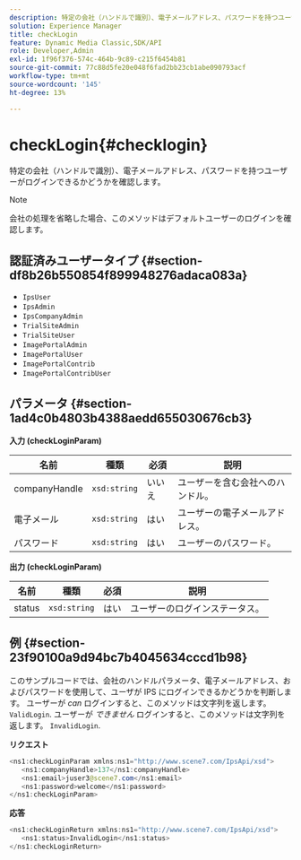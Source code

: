 ```yaml
---
description: 特定の会社（ハンドルで識別）、電子メールアドレス、パスワードを持つユーザーがログインできるかどうかを確認します。
solution: Experience Manager
title: checkLogin
feature: Dynamic Media Classic,SDK/API
role: Developer,Admin
exl-id: 1f96f376-574c-464b-9c89-c215f6454b81
source-git-commit: 77c88d5fe20e048f6fad2bb23cb1abe090793acf
workflow-type: tm+mt
source-wordcount: '145'
ht-degree: 13%

---
```


# checkLogin{#checklogin}

特定の会社（ハンドルで識別）、電子メールアドレス、パスワードを持つユーザーがログインできるかどうかを確認します。

>[!NOTE]
>
>会社の処理を省略した場合、このメソッドはデフォルトユーザーのログインを確認します。

## 認証済みユーザータイプ {#section-df8b26b550854f899948276adaca083a}

* `IpsUser`
* `IpsAdmin`
* `IpsCompanyAdmin`
* `TrialSiteAdmin`
* `TrialSiteUser`
* `ImagePortalAdmin`
* `ImagePortalUser`
* `ImagePortalContrib`
* `ImagePortalContribUser`

## パラメータ {#section-1ad4c0b4803b4388aedd655030676cb3}

**入力 (checkLoginParam)**

| 名前 | 種類 | 必須 | 説明 |
|---|---|---|---|
| companyHandle | `xsd:string` | いいえ | ユーザーを含む会社へのハンドル。 |
| 電子メール | `xsd:string` | はい | ユーザーの電子メールアドレス。 |
| パスワード | `xsd:string` | はい | ユーザーのパスワード。 |

**出力 (checkLoginParam)**

| 名前 | 種類 | 必須 | 説明 |
|---|---|---|---|
| status | `xsd:string` | はい | ユーザーのログインステータス。 |

## 例 {#section-23f90100a9d94bc7b4045634cccd1b98}

このサンプルコードでは、会社のハンドルパラメータ、電子メールアドレス、およびパスワードを使用して、ユーザが IPS にログインできるかどうかを判断します。 ユーザーが *can* ログインすると、このメソッドは文字列を返します。 `ValidLogin`. ユーザーが *できません* ログインすると、このメソッドは文字列を返します。 `InvalidLogin`.

**リクエスト**

```java
<ns1:checkLoginParam xmlns:ns1="http://www.scene7.com/IpsApi/xsd">
   <ns1:companyHandle>137</ns1:companyHandle>
   <ns1:email>juser3@scene7.com</ns1:email>
   <ns1:password>welcome</ns1:password>
</ns1:checkLoginParam>
```

**応答**

```java
<ns1:checkLoginReturn xmlns:ns1="http://www.scene7.com/IpsApi/xsd">
   <ns1:status>InvalidLogin</ns1:status>
</ns1:checkLoginReturn>
```
